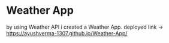 # Weather App
by using Weather API i created a Weather App.
deployed link -> https://ayushverma-1307.github.io/Weather-App/
